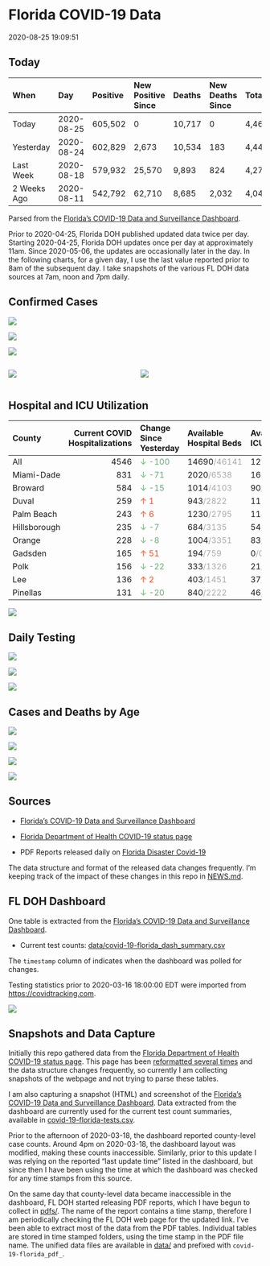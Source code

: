 Florida COVID-19 Data
================
2020-08-25 19:09:51

## Today

| When        | Day        | Positive | New Positive Since | Deaths | New Deaths Since | Total     |
| :---------- | :--------- | :------- | :----------------- | :----- | :--------------- | :-------- |
| Today       | 2020-08-25 | 605,502  | 0                  | 10,717 | 0                | 4,466,524 |
| Yesterday   | 2020-08-24 | 602,829  | 2,673              | 10,534 | 183              | 4,447,156 |
| Last Week   | 2020-08-18 | 579,932  | 25,570             | 9,893  | 824              | 4,279,040 |
| 2 Weeks Ago | 2020-08-11 | 542,792  | 62,710             | 8,685  | 2,032            | 4,049,275 |

Parsed from the [Florida’s COVID-19 Data and Surveillance
Dashboard](https://fdoh.maps.arcgis.com/apps/opsdashboard/index.html#/8d0de33f260d444c852a615dc7837c86).

Prior to 2020-04-25, Florida DOH published updated data twice per day.
Starting 2020-04-25, Florida DOH updates once per day at approximately
11am. Since 2020-05-06, the updates are occasionally later in the day.
In the following charts, for a given day, I use the last value reported
prior to 8am of the subsequent day. I take snapshots of the various FL
DOH data sources at 7am, noon and 7pm daily.

## Confirmed Cases

![](plots/covid-19-florida-daily-test-changes.png)

![](plots/covid-19-florida-deaths-by-day.png)

![](plots/covid-19-florida-county-top-6.png)

<div class="columns">

<div class="column is-full-mobile">

![](plots/covid-19-florida-testing.png)

</div>

<div class="column is-full-mobile">

![](plots/covid-19-florida-total-positive.png)

</div>

</div>

## Hospital and ICU Utilization

| County       | Current COVID Hospitalizations | Change Since Yesterday                     | Available Hospital Beds                      | Available ICU Beds                         |
| :----------- | -----------------------------: | :----------------------------------------- | :------------------------------------------- | :----------------------------------------- |
| All          |                           4546 | <span style="color: #6BAA75">↓ -100</span> | 14690<span style="color: #aaa">/46141</span> | 1273<span style="color: #aaa">/4827</span> |
| Miami-Dade   |                            831 | <span style="color: #6BAA75">↓ -71</span>  | 2020<span style="color: #aaa">/6538</span>   | 162<span style="color: #aaa">/813</span>   |
| Broward      |                            584 | <span style="color: #6BAA75">↓ -15</span>  | 1014<span style="color: #aaa">/4103</span>   | 90<span style="color: #aaa">/411</span>    |
| Duval        |                            259 | <span style="color: #EC4E20">↑ 1</span>    | 943<span style="color: #aaa">/2822</span>    | 117<span style="color: #aaa">/324</span>   |
| Palm Beach   |                            243 | <span style="color: #EC4E20">↑ 6</span>    | 1230<span style="color: #aaa">/2795</span>   | 114<span style="color: #aaa">/291</span>   |
| Hillsborough |                            235 | <span style="color: #6BAA75">↓ -7</span>   | 684<span style="color: #aaa">/3135</span>    | 54<span style="color: #aaa">/319</span>    |
| Orange       |                            228 | <span style="color: #6BAA75">↓ -8</span>   | 1004<span style="color: #aaa">/3351</span>   | 83<span style="color: #aaa">/289</span>    |
| Gadsden      |                            165 | <span style="color: #EC4E20">↑ 51</span>   | 194<span style="color: #aaa">/759</span>     | 0<span style="color: #aaa">/0</span>       |
| Polk         |                            156 | <span style="color: #6BAA75">↓ -22</span>  | 333<span style="color: #aaa">/1326</span>    | 21<span style="color: #aaa">/143</span>    |
| Lee          |                            136 | <span style="color: #EC4E20">↑ 2</span>    | 403<span style="color: #aaa">/1451</span>    | 37<span style="color: #aaa">/96</span>     |
| Pinellas     |                            131 | <span style="color: #6BAA75">↓ -20</span>  | 840<span style="color: #aaa">/2222</span>    | 46<span style="color: #aaa">/248</span>    |

![](plots/covid-19-florida-icu-usage.png)

## Daily Testing

![](plots/covid-19-florida-tests-per-case.png)

<!-- ![](plots/covid-19-florida-change-new-cases.png) -->

![](plots/covid-19-florida-tests-percent-positive.png)

![](plots/covid-19-florida-test-and-case-growth.png)

## Cases and Deaths by Age

![](plots/covid-19-florida-weekly-events-by-age.png)

![](plots/covid-19-florida-age.png)

![](plots/covid-19-florida-age-deaths.png)

![](plots/covid-19-florida-age-sex.png)

## Sources

  - [Florida’s COVID-19 Data and Surveillance
    Dashboard](https://fdoh.maps.arcgis.com/apps/opsdashboard/index.html#/8d0de33f260d444c852a615dc7837c86)

  - [Florida Department of Health COVID-19 status
    page](http://www.floridahealth.gov/diseases-and-conditions/COVID-19/)

  - PDF Reports released daily on [Florida Disaster
    Covid-19](http://www.floridahealth.gov/diseases-and-conditions/COVID-19/)

The data structure and format of the released data changes frequently.
I’m keeping track of the impact of these changes in this repo in
[NEWS.md](NEWS.md).

## FL DOH Dashboard

One table is extracted from the [Florida’s COVID-19 Data and
Surveillance
Dashboard](https://fdoh.maps.arcgis.com/apps/opsdashboard/index.html#/8d0de33f260d444c852a615dc7837c86).

  - Current test counts:
    [data/covid-19-florida\_dash\_summary.csv](data/covid-19-florida_dash_summary.csv)

The `timestamp` column of indicates when the dashboard was polled for
changes.

Testing statistics prior to 2020-03-16 18:00:00 EDT were imported from
<https://covidtracking.com>.

![](screenshots/fodh_maps_arcgis_com__apps__opsdashboard.png)

## Snapshots and Data Capture

Initially this repo gathered data from the [Florida Department of Health
COVID-19 status
page](http://www.floridahealth.gov/diseases-and-conditions/COVID-19/).
This page has been [reformatted several
times](screenshots/floridahealth_gov__diseases-and-conditions__COVID-19.png)
and the data structure changes frequently, so currently I am collecting
snapshots of the webpage and not trying to parse these tables.

I am also capturing a snapshot (HTML) and screenshot of the [Florida’s
COVID-19 Data and Surveillance
Dashboard](https://fdoh.maps.arcgis.com/apps/opsdashboard/index.html#/8d0de33f260d444c852a615dc7837c86).
Data extracted from the dashboard are currently used for the current
test count summaries, available in
[covid-19-florida-tests.csv](covid-19-florida-tests.csv).

Prior to the afternoon of 2020-03-18, the dashboard reported
county-level case counts. Around 4pm on 2020-03-18, the dashboard layout
was modified, making these counts inaccessible. Similarly, prior to this
update I was relying on the reported “last update time” listed in the
dashboard, but since then I have been using the time at which the
dashboard was checked for any time stamps from this source.

On the same day that county-level data became inaccessible in the
dashboard, FL DOH started releasing PDF reports, which I have begun to
collect in [pdfs/](pdfs/). The name of the report contains a time stamp,
therefore I am periodically checking the FL DOH web page for the updated
link. I’ve been able to extract most of the data from the PDF tables.
Individual tables are stored in time stamped folders, using the time
stamp in the PDF file name. The unified data files are available in
[data/](data/) and prefixed with `covid-19-florida_pdf_`.
